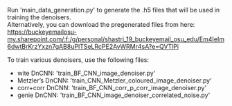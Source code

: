 Run 'main_data_generation.py' to generate the .h5 files that will be used in training the denoisers.\
Alternatively, you can download the pregenerated files from here: https://buckeyemailosu-my.sharepoint.com/:f:/g/personal/shastri_19_buckeyemail_osu_edu/Em4IeIm6dwtBrKrzYxzn7gAB8uPlTSeLRcPE2AvWRMr4sA?e=QVTlPi

To train various denoisers, use the following files:
* wite DnCNN: 'train_BF_CNN_image_denoiser.py'
* Metzler’s DnCNN: 'train_CNN_Metzler_coloured_image_denoiser.py'
* corr+corr DnCNN: 'train_BF_CNN_corr_p_corr_image_denoiser.py'
* genie DnCNN: 'train_BF_CNN_image_denoiser_correlated_noise.py'